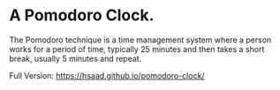 # A Pomodoro Clock.

The Pomodoro technique is a time management system where a person works for a period of time, typically 25 minutes and then takes a short break, usually 5 minutes and repeat.

Full Version: https://hsaad.github.io/pomodoro-clock/